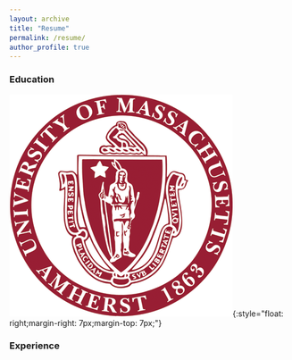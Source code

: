 ```yaml
---
layout: archive
title: "Resume"
permalink: /resume/
author_profile: true
---
```


### Education

![Some Title](images/umass.png){:style="float: right;margin-right: 7px;margin-top: 7px;"}

### Experience
